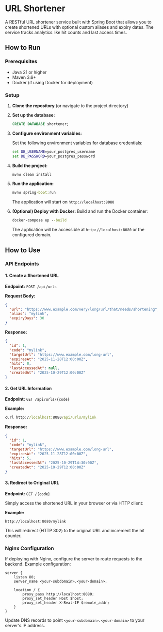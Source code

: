# URL Shortener

A RESTful URL shortener service built with Spring Boot that allows you to create shortened URLs with optional custom aliases and expiry dates. The service tracks analytics like hit counts and last access times.

## How to Run

### Prerequisites

- Java 21 or higher
- Maven 3.6+
- Docker (if using Docker for deployment)

### Setup

1. **Clone the repository** (or navigate to the project directory)

2. **Set up the database:**
   ```sql
   CREATE DATABASE shortener;
   ```

3. **Configure environment variables:**
   
   Set the following environment variables for database credentials:
   ```cmd
   set DB_USERNAME=your_postgres_username
   set DB_PASSWORD=your_postgres_password
   ```

4. **Build the project:**
   ```cmd
   mvnw clean install
   ```

5. **Run the application:**
   ```cmd
   mvnw spring-boot:run
   ```


   The application will start on `http://localhost:8080`

6. **(Optional) Deploy with Docker:**
   Build and run the Docker container:
   ```cmd
   docker-compose up --build
   ```

   The application will be accessible at `http://localhost:8080` or the configured domain.

## How to Use

### API Endpoints

#### 1. Create a Shortened URL

**Endpoint:** `POST /api/urls`

**Request Body:**
```json
{
  "url": "https://www.example.com/very/long/url/that/needs/shortening",
  "alias": "mylink",
  "expiryDays": 30
}
```

**Response:**
```json
{
  "id": 1,
  "code": "mylink",
  "targetUrl": "https://www.example.com/long-url",
  "expiresAt": "2025-11-28T12:00:00Z",
  "hits": 0,
  "lastAccessedAt": null,
  "createdAt": "2025-10-29T12:00:00Z"
}
```

#### 2. Get URL Information

**Endpoint:** `GET /api/urls/{code}`

**Example:**
```cmd
curl http://localhost:8080/api/urls/mylink
```

**Response:**
```json
{
  "id": 1,
  "code": "mylink",
  "targetUrl": "https://www.example.com/long-url",
  "expiresAt": "2025-11-28T12:00:00Z",
  "hits": 5,
  "lastAccessedAt": "2025-10-29T14:30:00Z",
  "createdAt": "2025-10-29T12:00:00Z"
}
```

#### 3. Redirect to Original URL

**Endpoint:** `GET /{code}`

Simply access the shortened URL in your browser or via HTTP client:

**Example:**
```
http://localhost:8080/mylink
```

This will redirect (HTTP 302) to the original URL and increment the hit counter.

### Nginx Configuration

If deploying with Nginx, configure the server to route requests to the backend. Example configuration:

```nginx
server {
    listen 80;
    server_name <your-subdomain>.<your-domain>;

    location / {
        proxy_pass http://localhost:8080;
        proxy_set_header Host $host;
        proxy_set_header X-Real-IP $remote_addr;
    }
}
```

Update DNS records to point `<your-subdomain>.<your-domain>` to your server's IP address.

